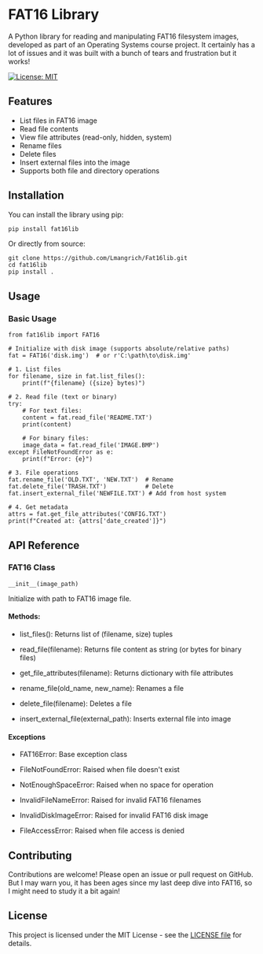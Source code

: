 # FAT16 Library

A Python library for reading and manipulating FAT16 filesystem images, developed as part of an Operating Systems course project.
It certainly has a lot of issues and it was built with a bunch of tears and frustration but it works!

[![License: MIT](https://img.shields.io/badge/License-MIT-yellow.svg)](https://opensource.org/licenses/MIT)

## Features

- List files in FAT16 image
- Read file contents
- View file attributes (read-only, hidden, system)
- Rename files
- Delete files
- Insert external files into the image
- Supports both file and directory operations

## Installation

You can install the library using pip:

```bash
pip install fat16lib
```

Or directly from source:

```
git clone https://github.com/Lmangrich/Fat16lib.git
cd fat16lib
pip install .
```

## Usage

### Basic Usage

```
from fat16lib import FAT16

# Initialize with disk image (supports absolute/relative paths)
fat = FAT16('disk.img')  # or r'C:\path\to\disk.img'

# 1. List files
for filename, size in fat.list_files():
    print(f"{filename} ({size} bytes)")

# 2. Read file (text or binary)
try:
    # For text files:
    content = fat.read_file('README.TXT')
    print(content)

    # For binary files:
    image_data = fat.read_file('IMAGE.BMP')
except FileNotFoundError as e:
    print(f"Error: {e}")

# 3. File operations
fat.rename_file('OLD.TXT', 'NEW.TXT')  # Rename
fat.delete_file('TRASH.TXT')           # Delete
fat.insert_external_file('NEWFILE.TXT') # Add from host system

# 4. Get metadata
attrs = fat.get_file_attributes('CONFIG.TXT')
print(f"Created at: {attrs['date_created']}")
```

## API Reference

### FAT16 Class

```
__init__(image_path)
```

Initialize with path to FAT16 image file.

#### Methods:

- list_files(): Returns list of (filename, size) tuples

- read_file(filename): Returns file content as string (or bytes for binary files)

- get_file_attributes(filename): Returns dictionary with file attributes

- rename_file(old_name, new_name): Renames a file

- delete_file(filename): Deletes a file

- insert_external_file(external_path): Inserts external file into image

#### Exceptions

- FAT16Error: Base exception class

- FileNotFoundError: Raised when file doesn't exist

- NotEnoughSpaceError: Raised when no space for operation

- InvalidFileNameError: Raised for invalid FAT16 filenames

- InvalidDiskImageError: Raised for invalid FAT16 disk image

- FileAccessError: Raised when file access is denied

## Contributing

Contributions are welcome! Please open an issue or pull request on GitHub.
But I may warn you, it has been ages since my last deep dive into FAT16, so I might need to study it a bit again!

## License

This project is licensed under the MIT License - see the [LICENSE file](https://github.com/LMangrich/fat16lib/blob/main/LICENSE) for details.
